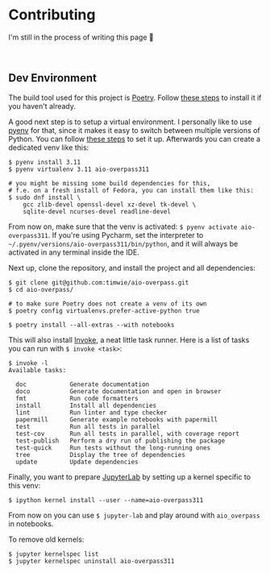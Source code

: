 # Contributing
I'm still in the process of writing this page :construction:

<!--
https://mozillascience.github.io/working-open-workshop/contributing/
https://gist.github.com/PurpleBooth/b24679402957c63ec426
https://github.com/auth0/open-source-template/blob/master/GENERAL-CONTRIBUTING.md
https://contribute.cncf.io/maintainers/templates/contributing/
https://opensource.ieee.org/community-handbook/community-processes/templates/contributing/-/blob/main/contributing_howto.md

https://gitlab.com/tgdp/templates/-/blob/main/contributing-guide/about-contributing-guide.md
https://gitlab.com/tgdp/templates/-/blob/main/contributing-guide/template-contributing-guide.md
-->

<br>

## Dev Environment
The build tool used for this project is [Poetry]. Follow [these steps](https://python-poetry.org/docs/#installation)
to install it if you haven't already.

A good next step is to setup a virtual environment. I personally like to use [pyenv] for that,
since it makes it easy to switch between multiple versions of Python.
You can follow [these steps](https://github.com/pyenv/pyenv#installation)
to set it up. Afterwards you can create a dedicated venv like this:

```console
$ pyenv install 3.11
$ pyenv virtualenv 3.11 aio-overpass311

# you might be missing some build dependencies for this,
# f.e. on a fresh install of Fedora, you can install them like this:
$ sudo dnf install \
    gcc zlib-devel openssl-devel xz-devel tk-devel \
    sqlite-devel ncurses-devel readline-devel
```

From now on, make sure that the venv is activated: `$ pyenv activate aio-overpass311`.
If you're using Pycharm, set the interpreter to `~/.pyenv/versions/aio-overpass311/bin/python`,
and it will always be activated in any terminal inside the IDE.

Next up, clone the repository, and install the project and all dependencies:

```console
$ git clone git@github.com:timwie/aio-overpass.git
$ cd aio-overpass/

# to make sure Poetry does not create a venv of its own
$ poetry config virtualenvs.prefer-active-python true

$ poetry install --all-extras --with notebooks
```

This will also install [Invoke], a neat little task runner. Here is a
list of tasks you can run with `$ invoke <task>`:

```console
$ invoke -l
Available tasks:

  doc            Generate documentation
  doco           Generate documentation and open in browser
  fmt            Run code formatters
  install        Install all dependencies
  lint           Run linter and type checker
  papermill      Generate example notebooks with papermill
  test           Run all tests in parallel
  test-cov       Run all tests in parallel, with coverage report
  test-publish   Perform a dry run of publishing the package
  test-quick     Run tests without the long-running ones
  tree           Display the tree of dependencies
  update         Update dependencies
```

Finally, you want to prepare [JupyterLab] by setting up a kernel
specific to this venv:

```console
$ ipython kernel install --user --name=aio-overpass311
```

From now on you can use `$ jupyter-lab` and play around with
`aio_overpass` in notebooks.

To remove old kernels:

```console
$ jupyter kernelspec list
$ jupyter kernelspec uninstall aio-overpass311
```

[Poetry]: https://python-poetry.org/
[pyenv]: https://github.com/pyenv/pyenv
[Invoke]: https://github.com/pyinvoke/invoke
[JupyterLab]: https://jupyter.org/
